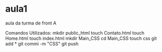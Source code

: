 # aula1
aula da turma de front A

Comandos Utilizados:
mkdir public_html
touch Contato.html
touch Home.html
touch index.html
mkdir Main_CSS
cd Main_CSS
touch css
git add *
git commi -m "CSS"
git push
